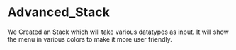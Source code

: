 # Advanced_Stack
We Created an Stack which will take various datatypes as input.
It will show the menu in various colors to make it more user friendly.
